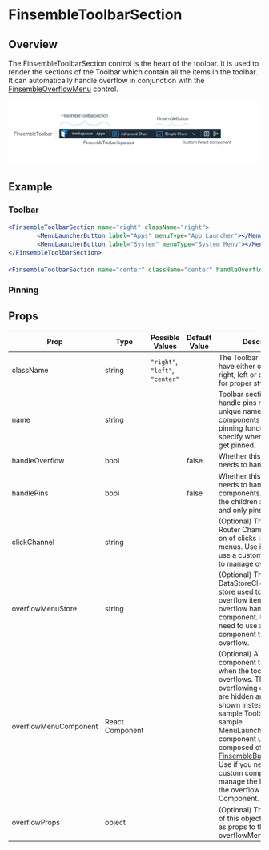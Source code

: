 # FinsembleToolbarSection

## Overview
The FinsembleToolbarSection control is the heart of the toolbar. It is used to render the sections of the Toolbar which contain all the items in the toolbar. It can automatically handle overflow in conjunction with the [FinsembleOverflowMenu](../FinsembleOverflowMenu/README.md) control.

![](Toolbar.png)

## Example

### Toolbar
```jsx
<FinsembleToolbarSection name="right" className="right">
		<MenuLauncherButton label="Apps" menuType="App Launcher"></MenuLauncherButton>
		<MenuLauncherButton label="System" menuType="System Menu"></MenuLauncherButton>
</FinsembleToolbarSection>

<FinsembleToolbarSection name="center" className="center" handleOverflow={true} handlePins={true}/>
```

### Pinning

## Props

| Prop					| Type				| Possible Values 	| Default Value | Description |
|--------------			|-------			| -------------		| ------------- | ----------- |
| className				| string   			| `"right"`, `"left"`, `"center"`	| 				| The Toolbar Section must have either one of the right, left or center classes for proper styling.|
| name					| string   			| 					| 				| Toolbar sections that handle pins must have unique names so components that use the pinning functionality can specify where the items get pinned. |
| handleOverflow		| bool   			| 					| false			| Whether this section needs to handle overflow.|
| handlePins			| bool   			| 					| false			| Whether this section needs to handle pinned components. In this case the children are ignored and only pins are shown.|
| clickChannel 			| string   			| 					| 				| (Optional) The Finsmble Router Channel to listen on of clicks in overflow menus. Use if you need to use a custom component to manage overflow. |
| overflowMenuStore 	| string   			| 					| 				| (Optional) The Finsemble DataStoreClient global store used to send overflow items to the overflow handler component. Use if you need to use a custom component to manage overflow.|
| overflowMenuComponent	| React Component	|					|				| (Optional) A react component to be rendered when the toolbar overflows. The overflowing components are hidden and this is shown instead. Our sample Toolbar uses our sample MenuLauncherButton. The component used must be composed of a [FinsembleButton](../FinsembleButton/README.md) control. Use if you need to use a custom component to manage the launching of the overflow handling Component. |
| overflowProps			| object   			| 					| 				| (Optional) This contents of this object are passed as props to the overflowMenuComponent.|


